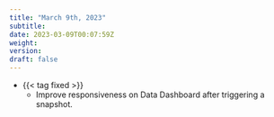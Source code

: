 ```yaml
---
title: "March 9th, 2023"
subtitle:
date: 2023-03-09T00:07:59Z
weight:
version:
draft: false
---
```


- {{< tag fixed >}}
    - Improve responsiveness on Data Dashboard after triggering a snapshot.
